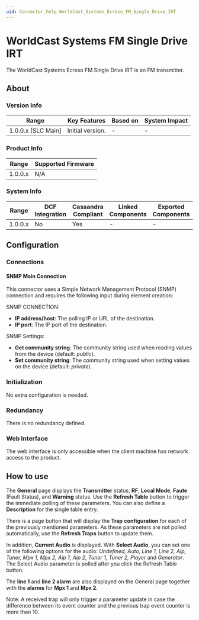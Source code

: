 ```yaml
---
uid: Connector_help_WorldCast_Systems_Ecreso_FM_Single_Drive_IRT
---
```


# WorldCast Systems FM Single Drive IRT

The WorldCast Systems Ecreso FM Single Drive IRT is an FM transmitter.

## About

### Version Info

| Range                | Key Features     | Based on     | System Impact     |
|----------------------|------------------|--------------|-------------------|
| 1.0.0.x \[SLC Main\] | Initial version. | \-           | \-                |

### Product Info

| Range     | Supported Firmware     |
|-----------|------------------------|
| 1.0.0.x   | N/A                    |

### System Info

| Range     | DCF Integration     | Cassandra Compliant     | Linked Components     | Exported Components     |
|-----------|---------------------|-------------------------|-----------------------|-------------------------|
| 1.0.0.x   | No                  | Yes                     | \-                    | \-                      |

## Configuration

### Connections

#### SNMP Main Connection

This connector uses a Simple Network Management Protocol (SNMP) connection and requires the following input during element creation:

SNMP CONNECTION:

- **IP address/host**: The polling IP or URL of the destination.
- **IP port**: The IP port of the destination.

SNMP Settings:

- **Get community string**: The community string used when reading values from the device (default: *public*).
- **Set community string**: The community string used when setting values on the device (default: *private*).

### Initialization

No extra configuration is needed.

### Redundancy

There is no redundancy defined.

### Web Interface

The web interface is only accessible when the client machine has network access to the product.

## How to use

The **General** page displays the **Transmitter** status, **RF**, **Local Mode**, **Faute** (Fault Status), and **Warning** status. Use the **Refresh Table** button to trigger the immediate polling of these parameters. You can also define a **Description** for the single table entry.

There is a page button that will display the **Trap** **configuration** for each of the previously mentioned parameters. As these parameters are not polled automatically, use the **Refresh Traps** button to update them.

In addition, **Current Audio** is displayed. With **Select Audio**, you can set one of the following options for the audio: *Undefined, Auto, Line 1, Line 2, Aip, Tuner, Mpx 1, Mpx 2, Aip 1, Aip 2, Tuner 1, Tuner 2, Player* and *Generator*. The Select Audio parameter is polled after you click the Refresh Table button.

The **line 1** and **line 2 alarm** are also displayed on the General page together with the **alarms** for **Mpx 1** and **Mpx 2**.

Note: A received trap will only trigger a parameter update in case the difference between its event counter and the previous trap event counter is more than 10.
